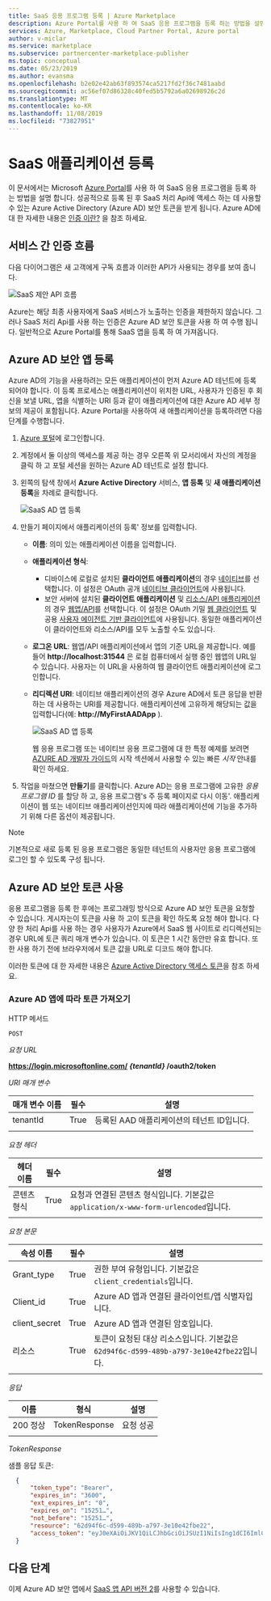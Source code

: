 ```yaml
---
title: SaaS 응용 프로그램 등록 | Azure Marketplace
description: Azure Portal를 사용 하 여 SaaS 응용 프로그램을 등록 하는 방법을 설명 합니다.
services: Azure, Marketplace, Cloud Partner Portal, Azure portal
author: v-miclar
ms.service: marketplace
ms.subservice: partnercenter-marketplace-publisher
ms.topic: conceptual
ms.date: 05/23/2019
ms.author: evansma
ms.openlocfilehash: b2e02e42ab63f893574ca5217fd2f36c7481aabd
ms.sourcegitcommit: ac56ef07d86328c40fed5b5792a6a02698926c2d
ms.translationtype: MT
ms.contentlocale: ko-KR
ms.lasthandoff: 11/08/2019
ms.locfileid: "73827951"
---
```

# <a name="register-a-saas-application"></a>SaaS 애플리케이션 등록

이 문서에서는 Microsoft [Azure Portal](https://portal.azure.com/)를 사용 하 여 SaaS 응용 프로그램을 등록 하는 방법을 설명 합니다.  성공적으로 등록 된 후 SaaS 처리 Api에 액세스 하는 데 사용할 수 있는 Azure Active Directory (Azure AD) 보안 토큰을 받게 됩니다.  Azure AD에 대 한 자세한 내용은 [인증 이란?](https://docs.microsoft.com/azure/active-directory/develop/authentication-scenarios) 을 참조 하세요.


## <a name="service-to-service-authentication-flow"></a>서비스 간 인증 흐름

다음 다이어그램은 새 고객에게 구독 흐름과 이러한 API가 사용되는 경우를 보여 줍니다.

![SaaS 제안 API 흐름](./media/saas-offer-publish-api-flow-v1.png)

Azure는 해당 최종 사용자에게 SaaS 서비스가 노출하는 인증을 제한하지 않습니다. 그러나 SaaS 처리 Api를 사용 하는 인증은 Azure AD 보안 토큰을 사용 하 여 수행 됩니다. 일반적으로 Azure Portal를 통해 SaaS 앱을 등록 하 여 가져옵니다. 


## <a name="register-an-azure-ad-secured-app"></a>Azure AD 보안 앱 등록

Azure AD의 기능을 사용하려는 모든 애플리케이션이 먼저 Azure AD 테넌트에 등록되어야 합니다. 이 등록 프로세스는 애플리케이션이 위치한 URL, 사용자가 인증된 후 회신을 보낼 URL, 앱을 식별하는 URI 등과 같이 애플리케이션에 대한 Azure AD 세부 정보의 제공이 포함됩니다.  Azure Portal을 사용하여 새 애플리케이션을 등록하려면 다음 단계를 수행합니다.

1.  [Azure 포털](https://portal.azure.com/)에 로그인합니다.
2.  계정에서 둘 이상의 액세스를 제공 하는 경우 오른쪽 위 모서리에서 자신의 계정을 클릭 하 고 포털 세션을 원하는 Azure AD 테넌트로 설정 합니다.
3.  왼쪽의 탐색 창에서 **Azure Active Directory** 서비스, **앱 등록** 및 **새 애플리케이션 등록**을 차례로 클릭합니다.

    ![SaaS AD 앱 등록](./media/saas-offer-app-registration-v1.png)

4.  만들기 페이지에서 애플리케이션의 등록\' 정보를 입력합니다.
    -   **이름**: 의미 있는 애플리케이션 이름을 입력합니다.
    -   **애플리케이션 형식**: 
        - 디바이스에 로컬로 설치된 **클라이언트 애플리케이션**의 경우 [네이티브](https://docs.microsoft.com/azure/active-directory/develop/active-directory-dev-glossary#client-application)를 선택합니다. 이 설정은 OAuth 공개 [네이티브 클라이언트](https://docs.microsoft.com/azure/active-directory/develop/active-directory-dev-glossary#native-client)에 사용됩니다.
        - 보안 서버에 설치된 **클라이언트 애플리케이션** 및 [리소스/API 애플리케이션](https://docs.microsoft.com/azure/active-directory/develop/active-directory-dev-glossary#client-application)의 경우 [웹앱/API](https://docs.microsoft.com/azure/active-directory/develop/active-directory-dev-glossary#resource-server)를 선택합니다. 이 설정은 OAuth 기밀 [웹 클라이언트](https://docs.microsoft.com/azure/active-directory/develop/active-directory-dev-glossary#web-client) 및 공용 [사용자 에이전트 기반 클라이언트](https://docs.microsoft.com/azure/active-directory/develop/active-directory-dev-glossary#user-agent-based-client)에 사용됩니다.
        동일한 애플리케이션이 클라이언트와 리소스/API를 모두 노출할 수도 있습니다.
    -   **로그온 URL**: 웹앱/API 애플리케이션에서 앱의 기준 URL을 제공합니다. 예를 들어 **http://localhost:31544** 은 로컬 컴퓨터에서 실행 중인 웹앱의 URL일 수 있습니다. 사용자는 이 URL을 사용하여 웹 클라이언트 애플리케이션에 로그인합니다.
    -   **리디렉션 URI**: 네이티브 애플리케이션의 경우 Azure AD에서 토큰 응답을 반환하는 데 사용하는 URI를 제공합니다. 애플리케이션에 고유하게 해당되는 값을 입력합니다(예: **http://MyFirstAADApp** ).

        ![SaaS AD 앱 등록](./media/saas-offer-app-registration-v1-2.png)

        웹 응용 프로그램 또는 네이티브 응용 프로그램에 대 한 특정 예제를 보려면 [AZURE AD 개발자 가이드](https://docs.microsoft.com/azure/active-directory/develop/active-directory-developers-guide)의 시작 섹션에서 사용할 수 있는 빠른 *시작* 안내를 확인 하세요.

5.  작업을 마쳤으면 **만들기**를 클릭합니다. Azure AD는 응용 프로그램에 고유한 *응용 프로그램 ID* 를 할당 하 고, 응용 프로그램\'s 주 등록 페이지로 다시 이동\'. 애플리케이션이 웹 또는 네이티브 애플리케이션인지에 따라 애플리케이션에 기능을 추가하기 위해 다른 옵션이 제공됩니다.

>[!Note]
>기본적으로 새로 등록 된 응용 프로그램은 동일한 테넌트의 사용자만 응용 프로그램에 로그인 할 수 있도록 구성 됩니다.


## <a name="using-the-azure-ad-security-token"></a>Azure AD 보안 토큰 사용

응용 프로그램을 등록 한 후에는 프로그래밍 방식으로 Azure AD 보안 토큰을 요청할 수 있습니다.  게시자는이 토큰을 사용 하 고이 토큰을 확인 하도록 요청 해야 합니다.  다양 한 처리 Api를 사용 하는 경우 사용자가 Azure에서 SaaS 웹 사이트로 리디렉션되는 경우 URL에 토큰 쿼리 매개 변수가 있습니다.  이 토큰은 1 시간 동안만 유효 합니다.  또한 사용 하기 전에 브라우저에서 토큰 값을 URL로 디코드 해야 합니다.

이러한 토큰에 대 한 자세한 내용은 [Azure Active Directory 액세스 토큰](https://docs.microsoft.com/azure/active-directory/develop/access-tokens)을 참조 하세요.


### <a name="get-a-token-based-on-the-azure-ad-app"></a>Azure AD 앱에 따라 토큰 가져오기

HTTP 메서드

`POST`

*요청 URL*

**https://login.microsoftonline.com/ *{tenantId}* /oauth2/token**

*URI 매개 변수*

|  **매개 변수 이름**  | **필수**  | **설명**                               |
|  ------------------  | ------------- | --------------------------------------------- |
| tenantId             | True          | 등록된 AAD 애플리케이션의 테넌트 ID입니다.   |
|  |  |  |


*요청 헤더*

|  **헤더 이름**  | **필수** |  **설명**                                   |
|  --------------   | ------------ |  ------------------------------------------------- |
|  콘텐츠 형식     | True         | 요청과 연결된 콘텐츠 형식입니다. 기본값은 `application/x-www-form-urlencoded`입니다.  |
|  |  |  |


*요청 본문*

| **속성 이름**   | **필수** |  **설명**                                                          |
| -----------------   | -----------  | ------------------------------------------------------------------------- |
|  Grant_type         | True         | 권한 부여 유형입니다. 기본값은 `client_credentials`입니다.                    |
|  Client_id          | True         |  Azure AD 앱과 연결된 클라이언트/앱 식별자입니다.                  |
|  client_secret      | True         |  Azure AD 앱과 연결된 암호입니다.                               |
|  리소스           | True         |  토큰이 요청된 대상 리소스입니다. 기본값은 `62d94f6c-d599-489b-a797-3e10e42fbe22`입니다. |
|  |  |  |


*응답*

|  **이름**  | **형식**       |  **설명**    |
| ---------- | -------------  | ------------------- |
| 200 정상    | TokenResponse  | 요청 성공   |
|  |  |  |

*TokenResponse*

샘플 응답 토큰:

``` json
  {
      "token_type": "Bearer",
      "expires_in": "3600",
      "ext_expires_in": "0",
      "expires_on": "15251…",
      "not_before": "15251…",
      "resource": "62d94f6c-d599-489b-a797-3e10e42fbe22",
      "access_token": "eyJ0eXAiOiJKV1QiLCJhbGciOiJSUzI1NiIsIng1dCI6ImlCakwxUmNxemhpeTRmcHhJeGRacW9oTTJZayIsImtpZCI6ImlCakwxUmNxemhpeTRmcHhJeGRacW9oTTJZayJ9…"
  }               
```


## <a name="next-steps"></a>다음 단계

이제 Azure AD 보안 앱에서 [SaaS 앱 API 버전 2](./pc-saas-fulfillment-api-v2.md)를 사용할 수 있습니다.
